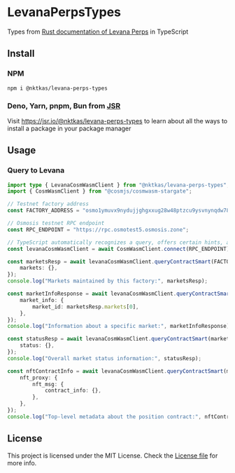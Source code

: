 # LevanaPerpsTypes

Types from [Rust documentation of Levana Perps](https://apidocs.levana.finance/msg/doc/levana_perpswap_cosmos_msg/index.html) in TypeScript

## Install

### NPM

```
npm i @nktkas/levana-perps-types
```

### Deno, Yarn, pnpm, Bun from [JSR](https://jsr.io/)

Visit https://jsr.io/@nktkas/levana-perps-types to learn about all the ways to install a package in your package manager

## Usage

### Query to Levana

```typescript
import type { LevanaCosmWasmClient } from "@nktkas/levana-perps-types";
import { CosmWasmClient } from "@cosmjs/cosmwasm-stargate";

// Testnet factory address
const FACTORY_ADDRESS = "osmo1ymuvx9nydujjghgxxug28w48ptzcu9ysvnynqdw78qgteafj0syq247w5u";

// Osmosis testnet RPC endpoint
const RPC_ENDPOINT = "https://rpc.osmotest5.osmosis.zone";

// TypeScript automatically recognizes a query, offers certain hints, and returns the appropriate response type for the query
const levanaCosmWasmClient = await CosmWasmClient.connect(RPC_ENDPOINT) as LevanaCosmWasmClient;

const marketsResp = await levanaCosmWasmClient.queryContractSmart(FACTORY_ADDRESS, {
    markets: {},
});
console.log("Markets maintained by this factory:", marketsResp);

const marketInfoResponse = await levanaCosmWasmClient.queryContractSmart(FACTORY_ADDRESS, {
    market_info: {
        market_id: marketsResp.markets[0],
    },
});
console.log("Information about a specific market:", marketInfoResponse);

const statusResp = await levanaCosmWasmClient.queryContractSmart(marketInfoResponse.market_addr, {
    status: {},
});
console.log("Overall market status information:", statusResp);

const nftContractInfo = await levanaCosmWasmClient.queryContractSmart(marketInfoResponse.market_addr, {
    nft_proxy: {
        nft_msg: {
            contract_info: {},
        },
    },
});
console.log("Top-level metadata about the position contract:", nftContractInfo);
```

## License

This project is licensed under the MIT License. Check the [License file](LICENSE) for more info.
